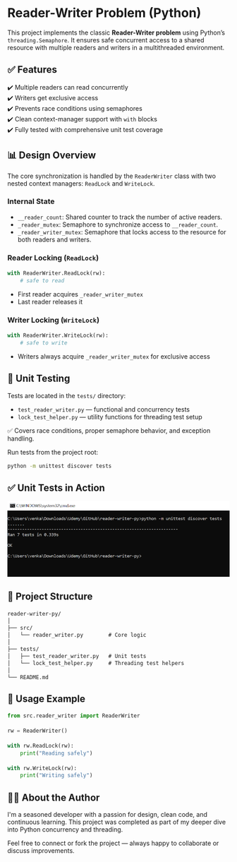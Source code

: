 # Reader-Writer Problem (Python)

This project implements the classic **Reader-Writer problem** using Python’s `threading.Semaphore`. It ensures safe concurrent access to a shared resource with multiple readers and writers in a multithreaded environment.

## ✅ Features

✔️ Multiple readers can read concurrently  
✔️ Writers get exclusive access  
✔️ Prevents race conditions using semaphores  
✔️ Clean context-manager support with `with` blocks  
✔️ Fully tested with comprehensive unit test coverage  

## 📊 Design Overview

The core synchronization is handled by the `ReaderWriter` class with two nested context managers: `ReadLock` and `WriteLock`.

### Internal State

- `__reader_count`: Shared counter to track the number of active readers.
- `_reader_mutex`: Semaphore to synchronize access to `__reader_count`.
- `_reader_writer_mutex`: Semaphore that locks access to the resource for both readers and writers.

### Reader Locking (`ReadLock`)

```python
with ReaderWriter.ReadLock(rw):
    # safe to read
```

- First reader acquires `_reader_writer_mutex`
- Last reader releases it

### Writer Locking (`WriteLock`)

```python
with ReaderWriter.WriteLock(rw):
    # safe to write
```

- Writers always acquire `_reader_writer_mutex` for exclusive access

## 🧪 Unit Testing

Tests are located in the `tests/` directory:

- `test_reader_writer.py` — functional and concurrency tests
- `lock_test_helper.py` — utility functions for threading test setup

✅ Covers race conditions, proper semaphore behavior, and exception handling.

Run tests from the project root:

```bash
python -m unittest discover tests
```

## ✅ Unit Tests in Action

<img src="./public/unit-tests.PNG" alt="Unit Test Results" width="700" />

## 📁 Project Structure

```
reader-writer-py/
│
├── src/
│   └── reader_writer.py        # Core logic
│
├── tests/
│   ├── test_reader_writer.py   # Unit tests
│   └── lock_test_helper.py     # Threading test helpers
│
└── README.md
```

## 🚀 Usage Example

```python
from src.reader_writer import ReaderWriter

rw = ReaderWriter()

with rw.ReadLock(rw):
    print("Reading safely")

with rw.WriteLock(rw):
    print("Writing safely")
```

## 👨‍💻 About the Author

I'm a seasoned developer with a passion for design, clean code, and continuous learning. This project was completed as part of my deeper dive into Python concurrency and threading.

Feel free to connect or fork the project — always happy to collaborate or discuss improvements.
